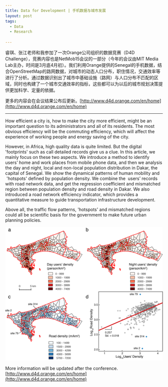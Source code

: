 ```yaml
---
title: Data for Development | 手机数据与城市发展
layout: post
tags:
  - Data
  - Research

---
```

  
睿琪、张江老师和我参加了一次Orange公司组织的数据竞赛（D4D Challenge），竞赛内容也是NetMob15会议的一部分（今年的会议由MIT Media Lab主办，时间是3月底4月初）。我们利用Orange提供的Senegal的手机数据，结合OpenStreetMap的路网数据，对城市的动态人口分布，职住情况，交通效率等进行了分析。通过数据识别出了城市中基础设施（路网）与人口分布不匹配的区域，同时也构建了一个城市交通效率的指标，这些都可以为以后的城市规划决策提供更加科学、定量的依据。

更多的内容会在会议结果公布后更新。[http://www.d4d.orange.com/en/home](http://www.d4d.orange.com/en/home)


***

How efficient a city is, how to make the city more efficient, might be an important question to its administrators and all of its residents. The most obvious efficiency will be the commuting efficiency, which will affect the experience of working people and energy saving of the city.


However, in Africa, high quality data is quite limited. But the digital 'footprints' such as call detailed records give us a clue. In this article, we mainly focus on these two aspects. We introduce a method to identify users’ home and work places from mobile phone data, and then we analysis the day and night, local and non-local population distribution in Dakar, the capital of Senegal. We show the dynamical patterns of human mobility and  'hotspots' defined by population density. We combine the  users’ records with road network data, and get the regression coefficient and mismatched region between population density and road density in Dakar. We also introduced a road network efficiency indicator, which provides a quantitative measure to guide transportation infrastructure development.

Above all, the traffic flow patterns, 'hotspots' and mismatched regions could all be scientific basis for the government to make future urban planning policies.


![figure3](/media/files/2015/01/figure3DayNightPop.png)


More information will be updated after the conference. [http://www.d4d.orange.com/en/home](http://www.d4d.orange.com/en/home)
